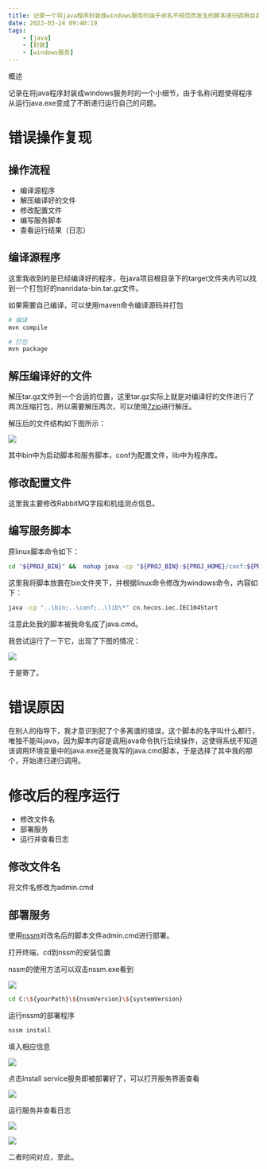 ```yaml
---
title: 记录一个将java程序封装成windows服务时由于命名不规范而发生的脚本递归调用自身的错误
date: 2023-03-24 09:40:19
tags:
    - [java]
    - [封装]
    - [windows服务]
---
```


概述

记录在将java程序封装成windows服务时的一个小细节，由于名称问题使得程序从运行java.exe变成了不断递归运行自己的问题。

<!-- more -->

# 错误操作复现

## 操作流程
* 编译源程序
* 解压编译好的文件
* 修改配置文件
* 编写服务脚本
* 查看运行结果（日志）

## 编译源程序
这里我收到的是已经编译好的程序，在java项目根目录下的target文件夹内可以找到一个打包好的nanridata-bin.tar.gz文件。

如果需要自己编译，可以使用maven命令编译源码并打包

```sh
# 编译
mvn compile

# 打包
mvn package
```

## 解压编译好的文件

解压tar.gz文件到一个合适的位置，这里tar.gz实际上就是对编译好的文件进行了两次压缩打包，所以需要解压两次，可以使用[7zip](https://7-zip.org/)进行解压。

解压后的文件结构如下图所示：

![](https://raw.githubusercontent.com/marcaas/hexoPicgo/master/20230324102717.png)

其中bin中为启动脚本和服务脚本，conf为配置文件，lib中为程序库。

## 修改配置文件

这里我主要修改RabbitMQ字段和机组测点信息。

## 编写服务脚本

原linux脚本命令如下：

```sh
cd "${PROJ_BIN}" &&  nohup java -cp "${PROJ_BIN}:${PROJ_HOME}/conf:${PROJ_HOME}/lib/*" ${main_class} &
```

这里我将脚本放置在bin文件夹下，并根据linux命令修改为windows命令，内容如下：

```sh
java -cp "..\bin;..\conf;..\lib\*" cn.hecos.iec.IEC104Start 
```

注意此处我的脚本被我命名成了java.cmd。

我尝试运行了一下它，出现了下图的情况：

![](https://raw.githubusercontent.com/marcaas/hexoPicgo/master/%E5%8A%A8%E7%94%BB.gif)

于是寄了。

# 错误原因

在别人的指导下，我才意识到犯了个多离谱的错误，这个脚本的名字叫什么都行，唯独不能叫java，因为脚本内容是调用java命令执行后续操作，这使得系统不知道该调用环境变量中的java.exe还是我写的java.cmd脚本，于是选择了其中我的那个，开始递归递归调用。

# 修改后的程序运行

* 修改文件名
* 部署服务
* 运行并查看日志

## 修改文件名

将文件名修改为admin.cmd

## 部署服务

使用[nssm](http://www.nssm.cc/)对改名后的脚本文件admin.cmd进行部署。

打开终端，cd到nssm的安装位置

nssm的使用方法可以双击nssm.exe看到

![](https://raw.githubusercontent.com/marcaas/hexoPicgo/master/20230324111501.png)

```sh
cd C:\${yourPath}\${nssmVersion}\${systemVersion}
```

运行nssm的部署程序

```sh
nssm install
```

填入相应信息

![](https://raw.githubusercontent.com/marcaas/hexoPicgo/master/20230324111929.png)

点击Install service服务即被部署好了，可以打开服务界面查看

![](https://raw.githubusercontent.com/marcaas/hexoPicgo/master/20230324112235.png)

运行服务并查看日志

![](https://raw.githubusercontent.com/marcaas/hexoPicgo/master/20230324112611.png)

![](https://raw.githubusercontent.com/marcaas/hexoPicgo/master/20230324112740.png)

二者时间对应，至此。

